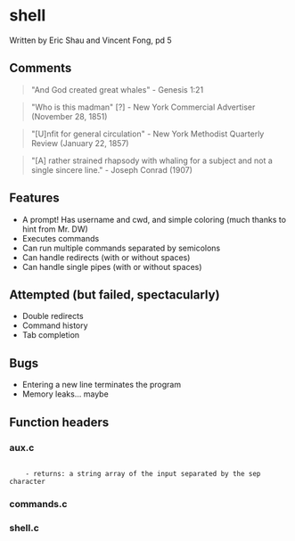 # shell
Written by Eric Shau and Vincent Fong, pd 5

## Comments

> "And God created great whales" - Genesis 1:21

> "Who is this madman" [?] - New York Commercial Advertiser (November 28, 1851)

> "[U]nfit for general circulation" - New York Methodist Quarterly Review (January 22, 1857)

> "[A] rather strained rhapsody with whaling for a subject and not a single sincere line." - Joseph Conrad (1907)

## Features
- A prompt! Has username and cwd, and simple coloring (much thanks to hint from Mr. DW)
- Executes commands
- Can run multiple commands separated by semicolons
- Can handle redirects (with or without spaces)
- Can handle single pipes (with or without spaces)

## Attempted (but failed, spectacularly)
- Double redirects
- Command history
- Tab completion

## Bugs
- Entering a new line terminates the program
- Memory leaks... maybe

## Function headers

### aux.c
```char ** parse(char * input, char * sep)
```
        - returns: a string array of the input separated by the sep character

### commands.c

### shell.c
